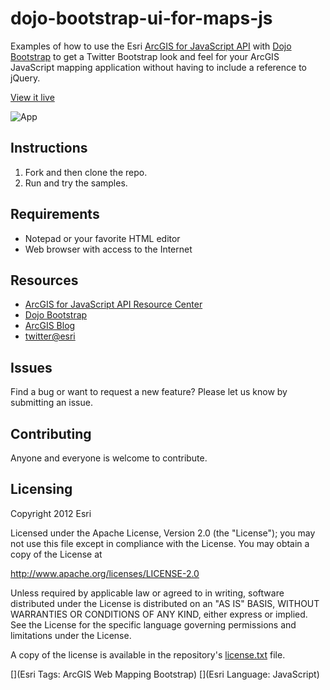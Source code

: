 # dojo-bootstrap-ui-for-maps-js

Examples of how to use the Esri [ArcGIS for JavaScript API](http://help.arcgis.com/en/webapi/javascript/arcgis/) with [Dojo Bootstrap](http://dojobootstrap.com/) to get a Twitter Bootstrap look and feel for your ArcGIS JavaScript mapping application without having to include a reference to jQuery. 

[View it live](https://googledrive.com/host/0B8D9R7GEnzMVMllJbXJBaENIZkU/)

![App](https://raw.github.com/Esri/dojo-bootstrap-ui-for-maps-js/master/dojo-bootstrap-ui-for-maps-js.png)

## Instructions

1. Fork and then clone the repo. 
2. Run and try the samples.

## Requirements

* Notepad or your favorite HTML editor
* Web browser with access to the Internet

## Resources

* [ArcGIS for JavaScript API Resource Center](http://help.arcgis.com/en/webapi/javascript/arcgis/index.html)
* [Dojo Bootstrap](http://dojobootstrap.com/)
* [ArcGIS Blog](http://blogs.esri.com/esri/arcgis/)
* [twitter@esri](http://twitter.com/esri)

## Issues

Find a bug or want to request a new feature?  Please let us know by submitting an issue.

## Contributing

Anyone and everyone is welcome to contribute. 

## Licensing
Copyright 2012 Esri

Licensed under the Apache License, Version 2.0 (the "License");
you may not use this file except in compliance with the License.
You may obtain a copy of the License at

   http://www.apache.org/licenses/LICENSE-2.0

Unless required by applicable law or agreed to in writing, software
distributed under the License is distributed on an "AS IS" BASIS,
WITHOUT WARRANTIES OR CONDITIONS OF ANY KIND, either express or implied.
See the License for the specific language governing permissions and
limitations under the License.

A copy of the license is available in the repository's [license.txt](https://raw.github.com/Esri/dojo-bootstrap-ui-for-maps-js/master/license.txt) file.

[](Esri Tags: ArcGIS Web Mapping Bootstrap)
[](Esri Language: JavaScript)​